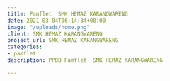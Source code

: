 ```yaml
---
title: Pamflet  SMK HEMAZ KARANGWARENG
date: 2021-03-04T06:14:34+00:00
image: "/uploads/home.png"
client: SMK HEMAZ KARANGWARENG
project_url: SMK HEMAZ KARANGWARENG
categories:
- pamflet
description: PPDB Pamflet  SMK HEMAZ KARANGWARENG

---
```

